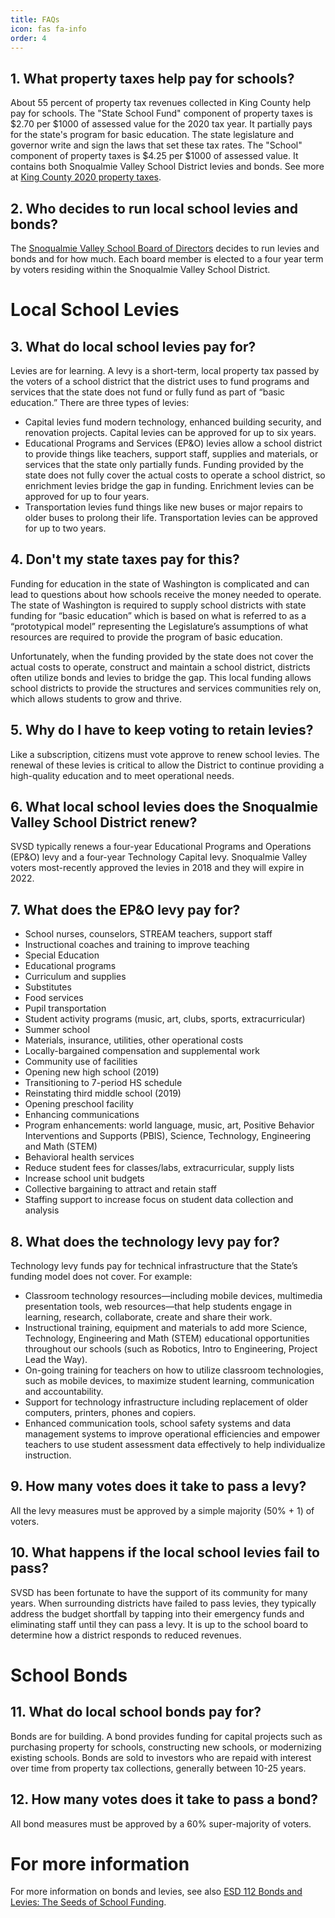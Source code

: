 ```yaml
---
title: FAQs
icon: fas fa-info
order: 4
---
```

## 1. What property taxes help pay for schools? ##

About 55 percent of property tax revenues collected in King County help pay for schools. The "State School Fund" component of property taxes is $2.70 per $1000 of assessed value for the 2020 tax year. It partially pays for the state's program for basic education. The state legislature and governor write and sign the laws that set these tax rates. The "School" component of property taxes is $4.25 per $1000 of assessed value. It contains both Snoqualmie Valley School District levies and bonds. See more at [King County 2020 property taxes](https://www.kingcounty.gov/depts/assessor/2020Taxes.aspx).

## 2. Who decides to run local school levies and bonds? ##

The [Snoqualmie Valley School Board of Directors](https://www.svsd410.org/domain/57) decides to run levies and bonds and for how much. Each board member is elected to a four year term by voters residing within the Snoqualmie Valley School District.

Local School Levies
===================

## 3. What do local school levies pay for? ##

Levies are for learning. A levy is a short-term, local property tax passed by the voters of a school district that the district uses to fund programs and services that the state does not fund or fully fund as part of “basic education.” There are three types of levies:

* Capital levies fund modern technology, enhanced building security, and renovation projects. Capital levies can be approved for up to six years.
* Educational Programs and Services (EP&O) levies allow a school district to provide things like teachers, support staff, supplies and materials, or services that the state only partially funds. Funding provided by the state does not fully cover the actual costs to operate a school district, so enrichment levies bridge the gap in funding. Enrichment levies can be approved for up to four years.
* Transportation levies fund things like new buses or major repairs to older buses to prolong their life. Transportation levies can be approved for up to two years.

## 4. Don't my state taxes pay for this? ##

Funding for education in the state of Washington is complicated and can lead to questions about how schools receive the money needed to operate. The state of Washington is required to supply school districts with state funding for “basic education” which is based on what is referred to as a “prototypical model” representing the Legislature’s assumptions of what resources are required to provide the program of basic education.

Unfortunately, when the funding provided by the state does not cover the actual costs to operate, construct and maintain a school district, districts often utilize bonds and levies to bridge the gap. This local funding allows school districts to provide the structures and services communities rely on, which allows students to grow and thrive.

## 5. Why do I have to keep voting to retain levies? ##

Like a subscription, citizens must vote approve to renew school levies. The renewal of these levies is critical to allow the District to continue providing a high-quality education and to meet operational needs.

## 6. What local school levies does the Snoqualmie Valley School District renew? ##

SVSD typically renews a four-year Educational Programs and Operations (EP&O) levy and a four-year Technology Capital levy. Snoqualmie Valley voters most-recently approved the levies in 2018 and they will expire in 2022.

## 7. What does the EP&O levy pay for? ##

* School nurses, counselors, STREAM teachers, support staff
* Instructional coaches and training to improve teaching
* Special Education
* Educational programs
* Curriculum and supplies
* Substitutes
* Food services
* Pupil transportation
* Student activity programs (music, art, clubs, sports, extracurricular)
* Summer school
* Materials, insurance, utilities, other operational costs
* Locally-bargained compensation and supplemental work
* Community use of facilities
* Opening new high school (2019)
* Transitioning to 7-period HS schedule
* Reinstating third middle school (2019)
* Opening preschool facility
* Enhancing communications
* Program enhancements: world language, music, art, Positive Behavior Interventions and Supports (PBIS), Science, Technology, Engineering and Math (STEM)
* Behavioral health services
* Reduce student fees for classes/labs, extracurricular, supply lists
* Increase school unit budgets
* Collective bargaining to attract and retain staff
* Staffing support to increase focus on student data collection and analysis

## 8. What does the technology levy pay for? ##

Technology levy funds pay for technical infrastructure that the State’s funding model does not cover. For example:
* Classroom technology resources—including mobile devices, multimedia presentation tools, web resources—that help students engage in learning, research, collaborate, create and share their work.
* Instructional training, equipment and materials to add more Science, Technology, Engineering and Math (STEM) educational opportunities throughout our schools (such as Robotics, Intro to Engineering, Project Lead the Way).
* On-going training for teachers on how to utilize classroom technologies, such as mobile devices, to maximize student learning, communication and accountability.
* Support for technology infrastructure including replacement of older computers, printers, phones and copiers.
* Enhanced communication tools, school safety systems and data management systems to improve operational efficiencies and empower teachers to use student assessment data effectively to help individualize instruction.

## 9. How many votes does it take to pass a levy?

All the levy measures must be approved by a simple majority (50% + 1) of voters.

## 10. What happens if the local school levies fail to pass? ##

SVSD has been fortunate to have the support of its community for many years. When surrounding districts have failed to pass levies, they typically address the budget shortfall by tapping into their emergency funds and eliminating staff until they can pass a levy. It is up to the school board to determine how a district responds to reduced revenues.

School Bonds
============

## 11. What do local school bonds pay for? ##

Bonds are for building. A bond provides funding for capital projects such as purchasing property for schools, constructing new schools, or modernizing existing schools. Bonds are sold to investors who are repaid with interest over time from property tax collections, generally between 10-25 years.

## 12. How many votes does it take to pass a bond?

All bond measures must be approved by a 60% super-majority of voters.

For more information
====================

For more information on bonds and levies, see also [ESD 112 Bonds and Levies: The Seeds of School Funding](https://www.esd112.org/bond-levy/).
